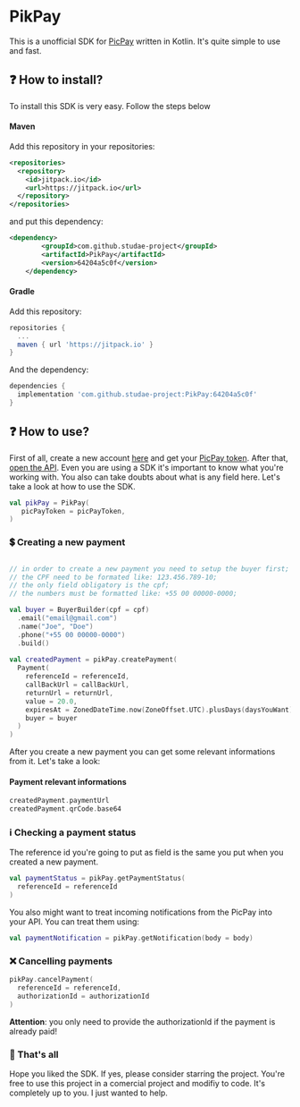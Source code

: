 # PikPay

This is a unofficial SDK for [PicPay](https://ecommerce.picpay.com/doc/) written in Kotlin. It's quite simple to use and fast.


## ❓ How to install?

To install this SDK is very easy. Follow the steps below


#### Maven

Add this repository in your repositories:

```xml
<repositories>
  <repository>
    <id>jitpack.io</id>
    <url>https://jitpack.io</url>
  </repository>
</repositories>
```

and put this dependency: 

```xml
<dependency>
	    <groupId>com.github.studae-project</groupId>
	    <artifactId>PikPay</artifactId>
	    <version>64204a5c0f</version>
	</dependency>
```

#### Gradle

Add this repository:

```gradle
repositories {
  ...
  maven { url 'https://jitpack.io' }
}
```

And the dependency:

```gradle
dependencies {
  implementation 'com.github.studae-project:PikPay:64204a5c0f'
}
```


## ❓ How to use?

First of all, create a new account [here](https://lojista.picpay.com/registro/form) and get your [PicPay token](https://painel-empresas.picpay.com/integracoes).
After that, [open the API](https://ecommerce.picpay.com/doc/). Even you are using a SDK it's important to know what you're working with. You also can take doubts about what is any field here.
Let's take a look at how to use the SDK.

```kotlin
val pikPay = PikPay(
   picPayToken = picPayToken,
)
```

### 💲 Creating a new payment

```kotlin

// in order to create a new payment you need to setup the buyer first;
// the CPF need to be formated like: 123.456.789-10;
// the only field obligatory is the cpf;
// the numbers must be formatted like: +55 00 00000-0000;

val buyer = BuyerBuilder(cpf = cpf)
  .email("email@gmail.com")
  .name("Joe", "Doe")
  .phone("+55 00 00000-0000")
  .build()
  
val createdPayment = pikPay.createPayment(
  Payment(
    referenceId = referenceId,
    callBackUrl = callBackUrl,
    returnUrl = returnUrl,
    value = 20.0,
    expiresAt = ZonedDateTime.now(ZoneOffset.UTC).plusDays(daysYouWant).format(DateTimeFormatter.ISO_INSTANT),
    buyer = buyer
  )
)

```

After you create a new payment you can get some relevant informations from it. Let's take a look:


#### Payment relevant informations 

```kotlin
createdPayment.paymentUrl
createdPayment.qrCode.base64
```

### ℹ Checking a payment status

The reference id you're going to put as field is the same you put when you created a new payment.

```kotlin
val paymentStatus = pikPay.getPaymentStatus(
  referenceId = referenceId
)
```

You also might want to treat incoming notifications from the PicPay into your API. You can treat them using:


```kotlin
val paymentNotification = pikPay.getNotification(body = body)
```

### ❌ Cancelling payments


```kotlin
pikPay.cancelPayment(
  referenceId = referenceId,
  authorizationId = authorizationId
)
```

**Attention**: you only need to provide the authorizationId if the payment is already paid!


### 🌟 That's all

Hope you liked the SDK. If yes, please consider starring the project. You're free to use this project in a comercial project and modifiy to code. It's completely up to you.
I just wanted to help.

